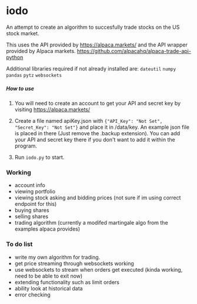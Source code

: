 # iodo
An attempt to create an algorithm to succesfully trade stocks on the US stock market.

This uses the API provided by https://alpaca.markets/
and the API wrapper provided by Alpaca markets. https://github.com/alpacahq/alpaca-trade-api-python

Additional libraries required if not already installed are:
`dateutil`
`numpy`
`pandas`
`pytz`
`websockets`

##### How to use
1. You will need to create an account to get your API and secret key by visiting https://alpaca.markets/

2. Create a file named apiKey.json with
    `{"API_Key": "Not Set", "Secret_Key": "Not Set"}`
and place it in /data/key.
An example json file is placed in there (Just remove the .backup extension).
You can add your API and secret key there if you don't want to add it within the program.

3. Run `iodo.py` to start.


### Working
* account info
* viewing portfolio
* viewing stock asking and bidding prices (not sure if im using correct endpoint for this)
* buying shares
* selling shares
* trading algorithm (currently a modifed martingale algo from the examples alpaca provides)


### To do list
* write my own algorithm for trading.
* get price streaming through websockets working
* use websockets to stream when orders get executed (kinda working, need to be able to exit now)
* extending functionality such as limit orders
* ability look at historical data
* error checking
